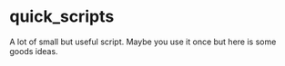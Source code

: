 # quick_scripts

A lot of small but useful script. Maybe you use it once but here is some goods ideas.